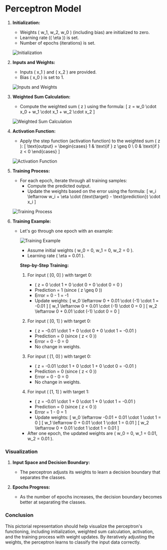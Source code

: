 # Perceptron Model

1. **Initialization:**

   - Weights \( w_1, w_2, w_0 \) (including bias) are initialized to zero.
   - Learning rate (\( \eta \)) is set.
   - Number of epochs (iterations) is set.

   ![Initialization](https://i.imgur.com/ztvAzgx.png)

2. **Inputs and Weights:**

   - Inputs \( x_1 \) and \( x_2 \) are provided.
   - Bias \( x_0 \) is set to 1.

   ![Inputs and Weights](https://i.imgur.com/3oj0q9z.png)

3. **Weighted Sum Calculation:**

   - Compute the weighted sum \( z \) using the formula:
     \[
     z = w_0 \cdot x_0 + w_1 \cdot x_1 + w_2 \cdot x_2
     \]

   ![Weighted Sum Calculation](https://i.imgur.com/PJ7nW4K.png)

4. **Activation Function:**

   - Apply the step function (activation function) to the weighted sum \( z \):
     \[
     \text{output} = \begin{cases} 
      1 & \text{if } z \geq 0 \\
      0 & \text{if } z < 0 
     \end{cases}
     \]

   ![Activation Function](https://i.imgur.com/Uci5DQ2.png)

5. **Training Process:**

   - For each epoch, iterate through all training samples:
     - Compute the predicted output.
     - Update the weights based on the error using the formula:
       \[
       w_i \leftarrow w_i + \eta \cdot (\text{target} - \text{prediction}) \cdot x_i
       \]

   ![Training Process](https://i.imgur.com/ERvW6PM.png)

6. **Training Example:**

   - Let's go through one epoch with an example:

     ![Training Example](https://i.imgur.com/EApJLyD.png)

     - Assume initial weights \( w_0 = 0, w_1 = 0, w_2 = 0 \).
     - Learning rate \( \eta = 0.01 \).

     **Step-by-Step Training:**
     1. For input \( [0, 0] \) with target 0:
        - \( z = 0 \cdot 1 + 0 \cdot 0 + 0 \cdot 0 = 0 \)
        - Prediction = 1 (since \( z \geq 0 \))
        - Error = 0 - 1 = -1
        - Update weights:
          \[
          w_0 \leftarrow 0 + 0.01 \cdot (-1) \cdot 1 = -0.01
          \]
          \[
          w_1 \leftarrow 0 + 0.01 \cdot (-1) \cdot 0 = 0
          \]
          \[
          w_2 \leftarrow 0 + 0.01 \cdot (-1) \cdot 0 = 0
          \]

     2. For input \( [0, 1] \) with target 0:
        - \( z = -0.01 \cdot 1 + 0 \cdot 0 + 0 \cdot 1 = -0.01 \)
        - Prediction = 0 (since \( z < 0 \))
        - Error = 0 - 0 = 0
        - No change in weights.

     3. For input \( [1, 0] \) with target 0:
        - \( z = -0.01 \cdot 1 + 0 \cdot 1 + 0 \cdot 0 = -0.01 \)
        - Prediction = 0 (since \( z < 0 \))
        - Error = 0 - 0 = 0
        - No change in weights.

     4. For input \( [1, 1] \) with target 1:
        - \( z = -0.01 \cdot 1 + 0 \cdot 1 + 0 \cdot 1 = -0.01 \)
        - Prediction = 0 (since \( z < 0 \))
        - Error = 1 - 0 = 1
        - Update weights:
          \[
          w_0 \leftarrow -0.01 + 0.01 \cdot 1 \cdot 1 = 0
          \]
          \[
          w_1 \leftarrow 0 + 0.01 \cdot 1 \cdot 1 = 0.01
          \]
          \[
          w_2 \leftarrow 0 + 0.01 \cdot 1 \cdot 1 = 0.01
          \]

     - After one epoch, the updated weights are \( w_0 = 0, w_1 = 0.01, w_2 = 0.01 \).

### Visualization

1. **Input Space and Decision Boundary:**

   - The perceptron adjusts its weights to learn a decision boundary that separates the classes.

2. **Epochs Progress:**

   - As the number of epochs increases, the decision boundary becomes better at separating the classes.

### Conclusion

This pictorial representation should help visualize the perceptron's functioning, including initialization, weighted sum calculation, activation, and the training process with weight updates. By iteratively adjusting the weights, the perceptron learns to classify the input data correctly.
